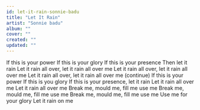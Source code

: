 ```yaml
---
id: let-it-rain-sonnie-badu
title: "Let It Rain"
artist: "Sonnie badu"
album: ""
cover: ""
created: ""
updated: ""
---
```


If this is your power
If this is your glory
If this is your presence
Then let it rain Let it rain all over, let it rain all over me
Let it rain all over, let it rain all over me
Let it rain all over, let it rain all over me (continue)
If this is your power
If this is you glory
If this is your presence, let it rain
Let it rain all over me
Let it rain all over me
Break me, mould me, fill me use me
Break me, mould me, fill me use me
Break me, mould me, fill me use me
Use me for your glory
Let it rain on me